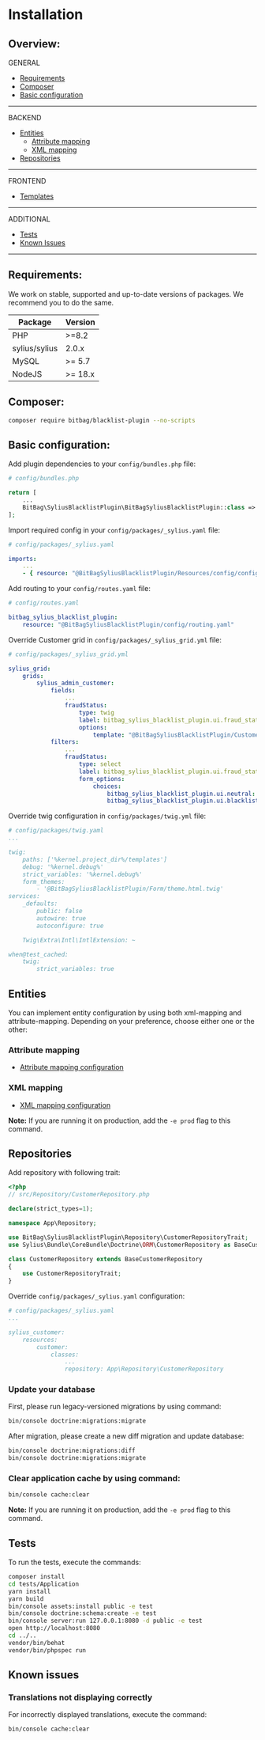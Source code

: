 # Installation

## Overview:
GENERAL
- [Requirements](#requirements)
- [Composer](#composer)
- [Basic configuration](#basic-configuration)
--- 
BACKEND
- [Entities](#entities)
    - [Attribute mapping](#attribute-mapping)
    - [XML mapping](#xml-mapping)
- [Repositories](#repositories)
---
FRONTEND
- [Templates](#templates)
---
ADDITIONAL
- [Tests](#tests)
- [Known Issues](#known-issues)
---

## Requirements:
We work on stable, supported and up-to-date versions of packages. We recommend you to do the same.

| Package       | Version  |
|---------------|----------|
| PHP           | \>=8.2   |
| sylius/sylius | 2.0.x    |
| MySQL         | \>= 5.7  |
| NodeJS        | \>= 18.x |

## Composer:
```bash
composer require bitbag/blacklist-plugin --no-scripts
```

## Basic configuration:
Add plugin dependencies to your `config/bundles.php` file:

```php
# config/bundles.php

return [
    ...
    BitBag\SyliusBlacklistPlugin\BitBagSyliusBlacklistPlugin::class => ['all' => true],
];
```

Import required config in your `config/packages/_sylius.yaml` file:

```yaml
# config/packages/_sylius.yaml

imports:
    ...
    - { resource: "@BitBagSyliusBlacklistPlugin/Resources/config/config.yaml" }
```

Add routing to your `config/routes.yaml` file:
```yaml
# config/routes.yaml

bitbag_sylius_blacklist_plugin:
    resource: "@BitBagSyliusBlacklistPlugin/config/routing.yaml"
```

Override Customer grid in `config/packages/_sylius_grid.yml` file:
```yaml
# config/packages/_sylius_grid.yml

sylius_grid:
    grids:
        sylius_admin_customer:
            fields:
                ...
                fraudStatus:
                    type: twig
                    label: bitbag_sylius_blacklist_plugin.ui.fraud_status
                    options:
                        template: "@BitBagSyliusBlacklistPlugin/Customer/Grid/Field/fraudStatus.html.twig"
            filters:
                ...
                fraudStatus:
                    type: select
                    label: bitbag_sylius_blacklist_plugin.ui.fraud_status
                    form_options:
                        choices:
                            bitbag_sylius_blacklist_plugin.ui.neutral: Neutral
                            bitbag_sylius_blacklist_plugin.ui.blacklisted: Blacklisted
```

Override twig configuration in `config/packages/twig.yml` file:
```yaml
# config/packages/twig.yaml
...

twig:
    paths: ['%kernel.project_dir%/templates']
    debug: '%kernel.debug%'
    strict_variables: '%kernel.debug%'
    form_themes:
        - '@BitBagSyliusBlacklistPlugin/Form/theme.html.twig'
services:
    _defaults:
        public: false
        autowire: true
        autoconfigure: true

    Twig\Extra\Intl\IntlExtension: ~

when@test_cached:
    twig:
        strict_variables: true
```

## Entities
You can implement entity configuration by using both xml-mapping and attribute-mapping. Depending on your preference, choose either one or the other:
### Attribute mapping
- [Attribute mapping configuration](installation/attribute-mapping.md)
### XML mapping
- [XML mapping configuration](installation/xml-mapping.md)

**Note:** If you are running it on production, add the `-e prod` flag to this command.

## Repositories
Add repository with following trait:
```php
<?php
// src/Repository/CustomerRepository.php

declare(strict_types=1);

namespace App\Repository;

use BitBag\SyliusBlacklistPlugin\Repository\CustomerRepositoryTrait;
use Sylius\Bundle\CoreBundle\Doctrine\ORM\CustomerRepository as BaseCustomerRepository;

class CustomerRepository extends BaseCustomerRepository
{
    use CustomerRepositoryTrait;
}
```

Override `config/packages/_sylius.yaml` configuration:
```yaml
# config/packages/_sylius.yaml
...

sylius_customer:
    resources:
        customer:
            classes:
                ...
                repository: App\Repository\CustomerRepository
```

### Update your database
First, please run legacy-versioned migrations by using command:
```bash
bin/console doctrine:migrations:migrate
```

After migration, please create a new diff migration and update database:
```bash
bin/console doctrine:migrations:diff
bin/console doctrine:migrations:migrate
```

### Clear application cache by using command:
```bash
bin/console cache:clear
```
**Note:** If you are running it on production, add the `-e prod` flag to this command.

## Tests
To run the tests, execute the commands:
```bash
composer install
cd tests/Application
yarn install
yarn build
bin/console assets:install public -e test
bin/console doctrine:schema:create -e test
bin/console server:run 127.0.0.1:8080 -d public -e test
open http://localhost:8080
cd ../..
vendor/bin/behat
vendor/bin/phpspec run
```

## Known issues
### Translations not displaying correctly
For incorrectly displayed translations, execute the command:
```bash
bin/console cache:clear
```
